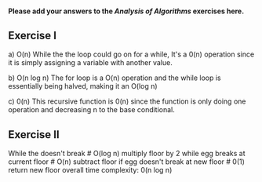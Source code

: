 #### Please add your answers to the ***Analysis of  Algorithms*** exercises here.

## Exercise I

a)  O(n)
    While the the loop could go on for a while, It's a 0(n) operation since it is simply assigning a variable with another value.

b)  O(n log n)
    The for loop is a O(n) operation and the while loop is essentially being halved, making it an O(log n)

c) 0(n)
    This recursive function is 0(n) since the function is only doing one operation and decreasing n to the base conditional.

## Exercise II

While the doesn't break # O(log n)
    multiply floor by 2
while egg breaks at current floor # O(n)
    subtract floor
    if egg doesn't break at new floor # 0(1)
        return new floor
overall time complexity: 0(n log n)
